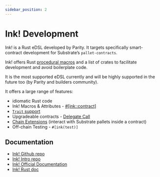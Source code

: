 ```yaml
---
sidebar_position: 2
---
```


# Ink! Development

Ink! is a Rust eDSL developed by Parity. It targets specifically smart-contract development for Substrate’s `pallet-contracts`.

Ink! offers Rust [procedural macros](https://doc.rust-lang.org/reference/procedural-macros.html#procedural-macro-hygiene) and a list of crates to facilitate development and avoid boilerplate code.

It is the most supported eDSL currently and will be highly supported in the future too (by Parity and builders community).

It offers a large range of features:

- idiomatic Rust code
- Ink! Macros & Attributes - [#[ink::contract]](https://paritytech.github.io/ink/ink_lang/attr.contract.html)
- [`Trait` support](https://paritytech.github.io/ink/ink_lang/attr.trait_definition.html)
- Upgradeable contracts - [Delegate Call](https://github.com/paritytech/ink/tree/master/examples/upgradeable-contracts)
- [Chain Extensions](https://github.com/paritytech/ink/tree/master/examples/rand-extension) (interact with Substrate pallets inside a contract)
- Off-chain Testing - `#[ink(test)]`

## Documentation
- [Ink! Github repo](https://github.com/paritytech/ink)
- [Ink! Intro repo](https://paritytech.github.io/ink/)
- [Ink! Official Documentation](https://use.ink/)
- [Ink! Rust doc](https://paritytech.github.io/ink/ink_lang/)
